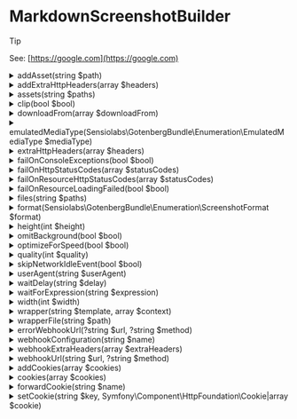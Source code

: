 # MarkdownScreenshotBuilder

> [!TIP]
> See: [https://google.com](https://google.com)

<details>
<summary>addAsset(string $path)</summary>

Adds a file, like an image, font, stylesheet, and so on.

</details><details>
<summary>addExtraHttpHeaders(array $headers)</summary>

Adds extra HTTP headers that Chromium will send when loading the HTML<br />document. (default None).<br />

> [!TIP]
> See: [https://gotenberg.dev/docs/routes#custom-http-headers ](https://gotenberg.dev/docs/routes#custom-http-headers )

</details><details>
<summary>assets(string $paths)</summary>

Adds additional files, like images, fonts, stylesheets, and so on (overrides any previous files).

</details><details>
<summary>clip(bool $bool)</summary>

Define whether to clip the screenshot according to the device dimensions. (Default false).<br />

> [!TIP]
> See: [https://gotenberg.dev/docs/routes#screenshots-route](https://gotenberg.dev/docs/routes#screenshots-route)

</details><details>
<summary>downloadFrom(array $downloadFrom)</summary>

> [!TIP]
> See: [https://gotenberg.dev/docs/routes#download-from ](https://gotenberg.dev/docs/routes#download-from )

</details><details>
<summary>emulatedMediaType(Sensiolabs\GotenbergBundle\Enumeration\EmulatedMediaType $mediaType)</summary>

Forces Chromium to emulate, either "screen" or "print". (default "print").<br />

> [!TIP]
> See: [https://gotenberg.dev/docs/routes#console-exceptions](https://gotenberg.dev/docs/routes#console-exceptions)

</details><details>
<summary>extraHttpHeaders(array $headers)</summary>

Sets extra HTTP headers that Chromium will send when loading the HTML<br />document. (default None). (overrides any previous headers).<br />

> [!TIP]
> See: [https://gotenberg.dev/docs/routes#custom-http-headers-chromium ](https://gotenberg.dev/docs/routes#custom-http-headers-chromium )

</details><details>
<summary>failOnConsoleExceptions(bool $bool)</summary>

Forces GotenbergScreenshot to return a 409 Conflict response if there are<br />exceptions in the Chromium console. (default false).<br />

> [!TIP]
> See: [https://gotenberg.dev/docs/routes#console-exceptions](https://gotenberg.dev/docs/routes#console-exceptions)

</details><details>
<summary>failOnHttpStatusCodes(array $statusCodes)</summary>

Return a 409 Conflict response if the HTTP status code from<br />the main page is not acceptable. (default [499,599]). (overrides any previous configuration).<br />

> [!TIP]
> See: [https://gotenberg.dev/docs/routes#invalid-http-status-codes-chromium ](https://gotenberg.dev/docs/routes#invalid-http-status-codes-chromium )

</details><details>
<summary>failOnResourceHttpStatusCodes(array $statusCodes)</summary>

Return a 409 Conflict response if the HTTP status code from at least one resource is not acceptable.<br />(default None). (overrides any previous configuration).<br />

> [!TIP]
> See: [https://gotenberg.dev/docs/routes#invalid-http-status-codes-chromium ](https://gotenberg.dev/docs/routes#invalid-http-status-codes-chromium )

</details><details>
<summary>failOnResourceLoadingFailed(bool $bool)</summary>

Forces GotenbergScreenshot to return a 409 Conflict response if there are<br />exceptions load at least one resource. (default false).<br />

> [!TIP]
> See: [https://gotenberg.dev/docs/routes#network-errors-chromium](https://gotenberg.dev/docs/routes#network-errors-chromium)

</details><details>
<summary>files(string $paths)</summary>

</details><details>
<summary>format(Sensiolabs\GotenbergBundle\Enumeration\ScreenshotFormat $format)</summary>

The image compression format, either "png", "jpeg" or "webp". (default png).<br />

> [!TIP]
> See: [https://gotenberg.dev/docs/routes#screenshots-route](https://gotenberg.dev/docs/routes#screenshots-route)

</details><details>
<summary>height(int $height)</summary>

The device screen width in pixels. (Default 600).<br />

> [!TIP]
> See: [https://gotenberg.dev/docs/routes#screenshots-route](https://gotenberg.dev/docs/routes#screenshots-route)

</details><details>
<summary>omitBackground(bool $bool)</summary>

Hides default white background and allows generating screenshot with<br />transparency. (Default false).<br />

> [!TIP]
> See: [https://gotenberg.dev/docs/routes#page-properties-chromium](https://gotenberg.dev/docs/routes#page-properties-chromium)

</details><details>
<summary>optimizeForSpeed(bool $bool)</summary>

Define whether to optimize image encoding for speed, not for resulting size. (Default false).<br />

> [!TIP]
> See: [https://gotenberg.dev/docs/routes#screenshots-route](https://gotenberg.dev/docs/routes#screenshots-route)

</details><details>
<summary>quality(int $quality)</summary>

The compression quality from range 0 to 100 (jpeg only). (default 100).<br />

> [!TIP]
> See: [https://gotenberg.dev/docs/routes#screenshots-route](https://gotenberg.dev/docs/routes#screenshots-route)

</details><details>
<summary>skipNetworkIdleEvent(bool $bool)</summary>

</details><details>
<summary>userAgent(string $userAgent)</summary>

Override the default User-Agent HTTP header. (default None).<br />

> [!TIP]
> See: [https://gotenberg.dev/docs/routes#custom-http-headers-chromium](https://gotenberg.dev/docs/routes#custom-http-headers-chromium)

</details><details>
<summary>waitDelay(string $delay)</summary>

Sets the duration (i.e., "1s", "2ms", etc.) to wait when loading an HTML<br />document before converting it to screenshot. (default None).<br />

> [!TIP]
> See: [https://gotenberg.dev/docs/routes#wait-before-rendering](https://gotenberg.dev/docs/routes#wait-before-rendering)

</details><details>
<summary>waitForExpression(string $expression)</summary>

Sets the JavaScript expression to wait before converting an HTML<br />document to screenshot until it returns true. (default None).<br /><br />For instance: "window.status === 'ready'".<br />

> [!TIP]
> See: [https://gotenberg.dev/docs/routes#wait-before-rendering](https://gotenberg.dev/docs/routes#wait-before-rendering)

</details><details>
<summary>width(int $width)</summary>

The device screen width in pixels. (Default 800).<br />

> [!TIP]
> See: [https://gotenberg.dev/docs/routes#screenshots-route](https://gotenberg.dev/docs/routes#screenshots-route)

</details><details>
<summary>wrapper(string $template, array $context)</summary>

The HTML file that wraps the markdown content, rendered from a Twig template.<br />

</details><details>
<summary>wrapperFile(string $path)</summary>

The HTML file that wraps the markdown content.

</details><details>
<summary>errorWebhookUrl(?string $url, ?string $method)</summary>

Sets the webhook for cases of error.<br />Optionaly sets a custom HTTP method for such endpoint among : POST, PUT or PATCH.<br />

> [!TIP]
> See: [https://gotenberg.dev/docs/webhook](https://gotenberg.dev/docs/webhook)

</details><details>
<summary>webhookConfiguration(string $name)</summary>

Providing an existing $name from the configuration file, it will correctly set both success and error webhook URLs as well as extra_http_headers if defined.

</details><details>
<summary>webhookExtraHeaders(array $extraHeaders)</summary>

Extra headers that will be provided to the webhook endpoint. May it either be Success or Error.<br />

</details><details>
<summary>webhookUrl(string $url, ?string $method)</summary>

Sets the webhook for cases of success.<br />Optionaly sets a custom HTTP method for such endpoint among : POST, PUT or PATCH.<br />

> [!TIP]
> See: [https://gotenberg.dev/docs/webhook](https://gotenberg.dev/docs/webhook)

</details><details>
<summary>addCookies(array $cookies)</summary>

Add cookies to store in the Chromium cookie jar.<br />

> [!TIP]
> See: [https://gotenberg.dev/docs/routes#cookies-chromium ](https://gotenberg.dev/docs/routes#cookies-chromium )

</details><details>
<summary>cookies(array $cookies)</summary>

> [!TIP]
> See: [https://gotenberg.dev/docs/routes#cookies-chromium ](https://gotenberg.dev/docs/routes#cookies-chromium )

</details><details>
<summary>forwardCookie(string $name)</summary>

</details><details>
<summary>setCookie(string $key, Symfony\Component\HttpFoundation\Cookie|array $cookie)</summary>

</details>